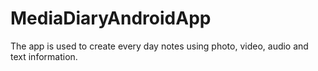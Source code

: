 # MediaDiaryAndroidApp
The app is used to create every day notes using photo, video, audio and text information. 
